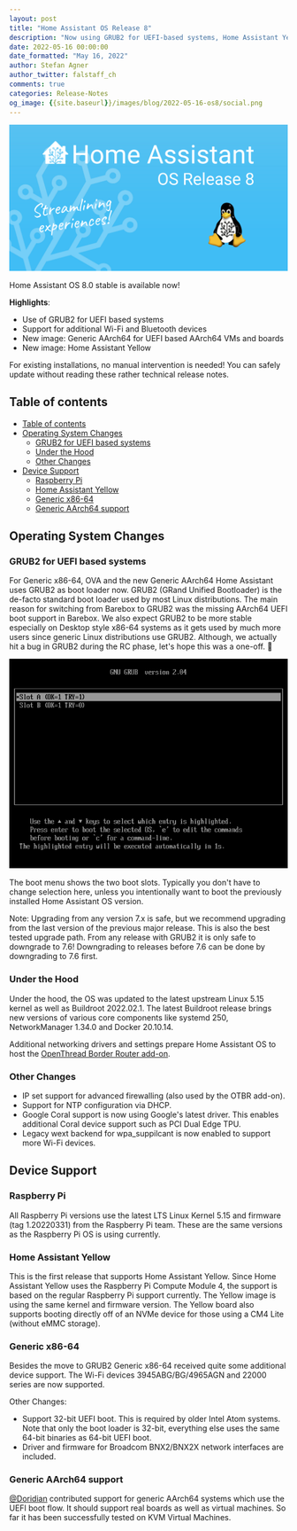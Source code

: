 ```yaml
---
layout: post
title: "Home Assistant OS Release 8"
description: "Now using GRUB2 for UEFI-based systems, Home Assistant Yellow support, and support for UEFI-based AArch64 systems!"
date: 2022-05-16 00:00:00
date_formatted: "May 16, 2022"
author: Stefan Agner
author_twitter: falstaff_ch
comments: true
categories: Release-Notes
og_image: {{site.baseurl}}/images/blog/2022-05-16-os8/social.png
---
```


<a href='https://github.com/home-assistant/operating-system/releases/tag/8.0'>
<img title='Home Assistant OS Release 8' alt='Home Assistant OS Release 8 Logo'
     src='/images/blog/2022-05-16-os8/social.png' style='border: 0;box-shadow: none;'>
</a>

Home Assistant OS 8.0 stable is available now!

**Highlights**:

- Use of GRUB2 for UEFI based systems
- Support for additional Wi-Fi and Bluetooth devices
- New image: Generic AArch64 for UEFI based AArch64 VMs and boards
- New image: Home Assistant Yellow

For existing installations, no manual intervention is needed! You can safely
update without reading these rather technical release notes.

## Table of contents

- [Table of contents](#table-of-contents)
- [Operating System Changes](#operating-system-changes)
  - [GRUB2 for UEFI based systems](#grub2-for-uefi-based-systems)
  - [Under the Hood](#under-the-hood)
  - [Other Changes](#other-changes)
- [Device Support](#device-support)
  - [Raspberry Pi](#raspberry-pi)
  - [Home Assistant Yellow](#home-assistant-yellow)
  - [Generic x86-64](#generic-x86-64)
  - [Generic AArch64 support](#generic-aarch64-support)

## Operating System Changes

### GRUB2 for UEFI based systems

For Generic x86-64, OVA and the new Generic AArch64 Home Assistant uses GRUB2
as boot loader now. GRUB2 (GRand Unified Bootloader) is the de-facto standard
boot loader used by most Linux distributions. The main reason for switching from
Barebox to GRUB2 was the missing AArch64 UEFI boot support in Barebox. We also
expect GRUB2 to be more stable especially on Desktop style x86-64 systems as
it gets used by much more users since generic Linux distributions use GRUB2.
Although, we actually hit a bug in GRUB2 during the RC phase, let's hope
this was a one-off. 🤞

<img src='/images/blog/2022-05-16-os8/haos-grub2-menu.png' alt='Screenshot showing GRUB2 menu of Home Assistant OS'>

The boot menu shows the two boot slots. Typically you don't have to change
selection here, unless you intentionally want to boot the previously installed
Home Assistant OS version.

Note: Upgrading from any version 7.x is safe, but we recommend upgrading from
the last version of the previous major release. This is also the best tested
upgrade path. From any release with GRUB2 it is only safe to downgrade to 7.6!
Downgrading to releases before 7.6 can be done by downgrading to 7.6 first.

### Under the Hood

Under the hood, the OS was updated to the latest upstream Linux 5.15 kernel
as well as Buildroot 2022.02.1. The latest Buildroot release brings new
versions of various core components like systemd 250, NetworkManager 1.34.0
and Docker 20.10.14.

Additional networking drivers and settings prepare Home Assistant OS to
host the [OpenThread Border Router add-on].

### Other Changes

- IP set support for advanced firewalling (also used by the OTBR add-on).
- Support for NTP configuration via DHCP.
- Google Coral support is now using Google's latest driver. This enables
  additional Coral device support such as PCI Dual Edge TPU.
- Legacy wext backend for wpa_suppilcant is now enabled to support more Wi-Fi
  devices.

## Device Support

### Raspberry Pi

All Raspberry Pi versions use the latest LTS Linux Kernel 5.15 and firmware
(tag 1.20220331) from the Raspberry Pi team. These are the same versions as
the Raspberry Pi OS is using currently.

### Home Assistant Yellow

This is the first release that supports Home Assistant Yellow. Since Home
Assistant Yellow uses the Raspberry Pi Compute Module 4, the support is
based on the regular Raspberry Pi support currently. The Yellow image is
using the same kernel and firmware version. The Yellow board also supports
booting directly off of an NVMe device for those using a CM4 Lite (without
eMMC storage).

### Generic x86-64

Besides the move to GRUB2 Generic x86-64 received quite some additional device
support. The Wi-Fi devices 3945ABG/BG/4965AGN and 22000 series are now supported.

Other Changes:

- Support 32-bit UEFI boot. This is required by older Intel Atom systems. Note
  that only the boot loader is 32-bit, everything else uses the same 64-bit
  binaries as 64-bit UEFI boot.
- Driver and firmware for Broadcom BNX2/BNX2X network interfaces are included.

### Generic AArch64 support

[@Doridian] contributed support for generic AArch64 systems which use the UEFI
boot flow. It should support real boards as well as virtual machines. So far
it has been successfully tested on KVM Virtual Machines.

[@Doridian]: https://github.com/Doridian
[OpenThread Border Router add-on]: https://github.com/home-assistant/addons-development/tree/master/openthread_border_router

